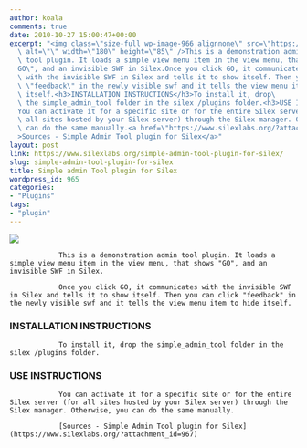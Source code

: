 ```yaml
---
author: koala
comments: true
date: 2010-10-27 15:00:47+00:00
excerpt: "<img class=\"size-full wp-image-966 alignnone\" src=\"https://www.silexlabs.org/wp-content/uploads/2010/10/plugin1.png\"\
  \ alt=\"\" width=\"180\" height=\"85\" />This is a demonstration admin\
  \ tool plugin. It loads a simple view menu item in the view menu, that shows \"\
  GO\", and an invisible SWF in Silex.Once you click GO, it communicates\
  \ with the invisible SWF in Silex and tells it to show itself. Then you can click\
  \ \"feedback\" in the newly visible swf and it tells the view menu item to hide\
  \ itself.<h3>INSTALLATION INSTRUCTIONS</h3>To install it, drop\
  \ the simple_admin_tool folder in the silex /plugins folder.<h3>USE INSTRUCTIONS</h3>\
  You can activate it for a specific site or for the entire Silex server (for\
  \ all sites hosted by your Silex server) through the Silex manager. Otherwise, you\
  \ can do the same manually.<a href=\"https://www.silexlabs.org/?attachment_id=967\"\
  >Sources - Simple Admin Tool plugin for Silex</a>"
layout: post
link: https://www.silexlabs.org/simple-admin-tool-plugin-for-silex/
slug: simple-admin-tool-plugin-for-silex
title: Simple admin Tool plugin for Silex
wordpress_id: 965
categories:
- "Plugins"
tags:
- "plugin"
---
```


![](https://www.silexlabs.org/wp-content/uploads/2010/10/plugin1.png)

				This is a demonstration admin tool plugin. It loads a simple view menu item in the view menu, that shows "GO", and an invisible SWF in Silex.

				Once you click GO, it communicates with the invisible SWF in Silex and tells it to show itself. Then you can click "feedback" in the newly visible swf and it tells the view menu item to hide itself.


### INSTALLATION INSTRUCTIONS


				To install it, drop the simple_admin_tool folder in the silex /plugins folder.


### USE INSTRUCTIONS


				You can activate it for a specific site or for the entire Silex server (for all sites hosted by your Silex server) through the Silex manager. Otherwise, you can do the same manually.

				[Sources - Simple Admin Tool plugin for Silex](https://www.silexlabs.org/?attachment_id=967)
